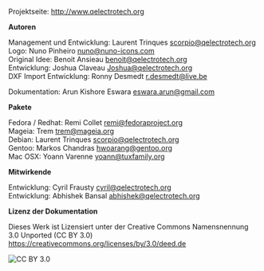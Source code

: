 Projektseite:  http://www.qelectrotech.org

**Autoren**

Management und Entwicklung: Laurent Trinques scorpio@qelectrotech.org  
Logo: Nuno Pinheiro nuno@nuno-icons.com  
Original Idee: Benoit Ansieau benoit@qelectrotech.org  
Entwicklung: Joshua Claveau Joshua@qelectrotech.org  
DXF Import Entwicklung: Ronny Desmedt r.desmedt@live.be  

Dokumentation: Arun Kishore Eswara eswara.arun@gmail.com

**Pakete**

Fedora / Redhat: Remi Collet remi@fedoraproject.org  
Mageia: Trem trem@mageia.org  
Debian: Laurent Trinques scorpio@qelectrotech.org  
Gentoo: Markos Chandras hwoarang@gentoo.org  
Mac OSX: Yoann Varenne yoann@tuxfamily.org  

**Mitwirkende**	

Entwicklung: Cyril Frausty cyril@qelectrotech.org  
Entwicklung: Abhishek Bansal abhishek@qelectrotech.org

**Lizenz der Dokumentation**

Dieses Werk ist Lizensiert unter der Creative Commons Namensnennung 3.0 Unported (CC BY 3.0) https://creativecommons.org/licenses/by/3.0/deed.de  

![CC BY 3.0](http://download.tuxfamily.org/qet/joshua/html/graphics/license.png)
